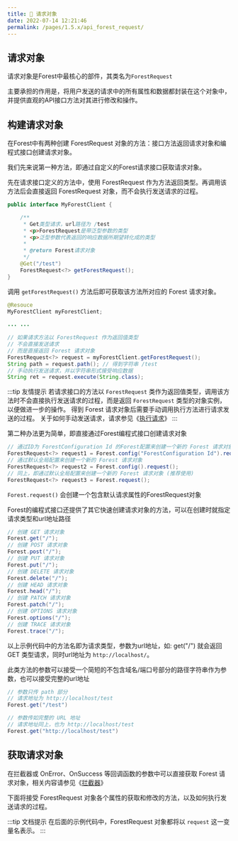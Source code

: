 ```yaml
---
title: 🚀 请求对象
date: 2022-07-14 12:21:46
permalink: /pages/1.5.x/api_forest_request/
---
```


## 请求对象

请求对象是Forest中最核心的部件，其类名为`ForestRequest`

主要承担的作用是，将用户发送的请求中的所有属性和数据都封装在这个对象中，并提供直观的API接口方法对其进行修改和操作。

## 构建请求对象

在Forest中有两种创建 ForestRequest 对象的方法：接口方法返回请求对象和编程式接口创建请求对象。

我们先来说第一种方法，即通过自定义的Forest请求接口获取请求对象。

先在请求接口定义的方法中，使用 ForestRequest 作为方法返回类型。再调用该方法后会直接返回 ForestRequest 对象，而不会执行发送请求的过程。

```java
public interface MyForestClient {

    /**
     * Get类型请求，url路径为 /test
     * <p>ForestRequest是带泛型参数的类型
     * <p>泛型参数代表返回的响应数据所期望转化成的类型
     * 
     * @return Forest请求对象
     */
    @Get("/test")
    ForestRequest<?> getForestRequest();
}
```

调用 `getForestRequest()` 方法后即可获取该方法所对应的 Forest 请求对象。

```java
@Resouce
MyForestClient myForestClient;

... ...
        
// 如果请求方法以 ForestRequest 作为返回值类型
// 不会直接发送请求
// 而是直接返回 Forest 请求对象        
ForestRequest<?> request = myForestClient.getForestRequest();
String path = request.path(); // 得到字符串 /test
// 手动执行发送请求，并以字符串形式接受响应数据
String ret = request.execute(String.class);
```

:::tip 友情提示
若请求接口的方法以 `ForestRequest` 类作为返回值类型，调用该方法时不会直接执行发送请求的过程，而是返回 `ForestRequest` 类型的对象实例，以便做进一步的操作。
得到 Forest 请求对象后需要手动调用执行方法进行请求发送的过程。
关于如何手动发送请求，请求参见《[执行请求](/docs/basic/request#执行请求)》
:::

第二种办法更为简单，即直接通过Forest编程式接口创建请求对象

```java
// 通过ID为 ForestConfiguration Id 的Forest配置来创建一个新的 Forest 请求对象
ForestRequest<?> request1 = Forest.config("ForestConfiguration Id").request();
// 通过默认全局配置来创建一个新的 Forest 请求对象
ForestRequest<?> request2 = Forest.config().request();
// 同上，即通过默认全局配置来创建一个新的 Forest 请求对象 (推荐使用)
ForestRequest<?> request3 = Forest.request();
```
`Forest.request()` 会创建一个包含默认请求属性的ForestRequest对象

Forest的编程式接口还提供了其它快速创建请求对象的方法，可以在创建时就指定请求类型和url地址路径

```java
// 创建 GET 请求对象
Forest.get("/");
// 创建 POST 请求对象
Forest.post("/");
// 创建 PUT 请求对象
Forest.put("/");
// 创建 DELETE 请求对象
Forest.delete("/");
// 创建 HEAD 请求对象
Forest.head("/");
// 创建 PATCH 请求对象
Forest.patch("/");
// 创建 OPTIONS 请求对象
Forest.options("/");
// 创建 TRACE 请求对象
Forest.trace("/");
```
以上示例代码中的方法名即为请求类型，参数为url地址，如: get("/") 就会返回 GET 类型请求，同时url地址为 `http://localhost/`。

此类方法的参数可以接受一个简短的不包含域名/端口号部分的路径字符串作为参数，也可以接受完整的url地址

```java
// 参数只传 path 部分
// 请求地址为 http://localhost/test
Forest.get("/test")

// 参数传如完整的 URL 地址
// 请求地址同上，也为 http://localhost/test
Forest.get("http://localhost/test")


```

## 获取请求对象

在拦截器或 OnError、OnSuccess 等回调函数的参数中可以直接获取 Forest 请求对象，相关内容请参见《[拦截器](docs/1.5.x文档/070.扩展/interceptor)》

下面将接受 ForestRequest 对象各个属性的获取和修改的方法，以及如何执行发送请求的过程。

:::tip 文档提示
在后面的示例代码中，ForestRequest 对象都将以 `request` 这一变量名表示。
:::
